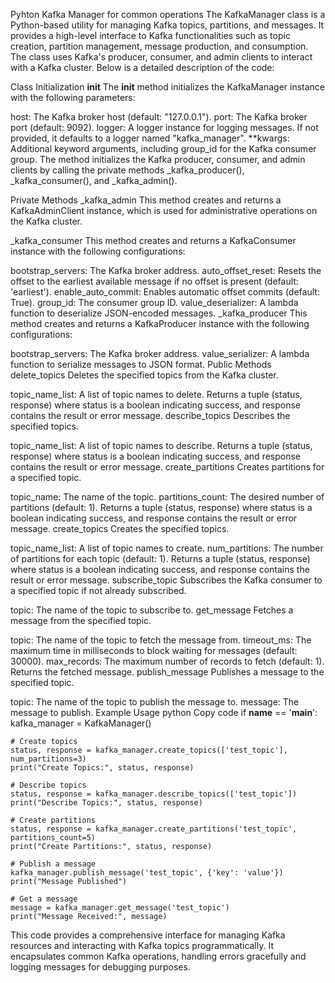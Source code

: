 Pyhton Kafka Manager for common operations
The KafkaManager class is a Python-based utility for managing Kafka topics, partitions, and messages. It provides a high-level interface to Kafka functionalities such as topic creation, partition management, message production, and consumption. The class uses Kafka's producer, consumer, and admin clients to interact with a Kafka cluster. Below is a detailed description of the code:

Class Initialization
__init__
The __init__ method initializes the KafkaManager instance with the following parameters:

host: The Kafka broker host (default: "127.0.0.1").
port: The Kafka broker port (default: 9092).
logger: A logger instance for logging messages. If not provided, it defaults to a logger named "kafka_manager".
**kwargs: Additional keyword arguments, including group_id for the Kafka consumer group.
The method initializes the Kafka producer, consumer, and admin clients by calling the private methods _kafka_producer(), _kafka_consumer(), and _kafka_admin().

Private Methods
_kafka_admin
This method creates and returns a KafkaAdminClient instance, which is used for administrative operations on the Kafka cluster.

_kafka_consumer
This method creates and returns a KafkaConsumer instance with the following configurations:

bootstrap_servers: The Kafka broker address.
auto_offset_reset: Resets the offset to the earliest available message if no offset is present (default: 'earliest').
enable_auto_commit: Enables automatic offset commits (default: True).
group_id: The consumer group ID.
value_deserializer: A lambda function to deserialize JSON-encoded messages.
_kafka_producer
This method creates and returns a KafkaProducer instance with the following configurations:

bootstrap_servers: The Kafka broker address.
value_serializer: A lambda function to serialize messages to JSON format.
Public Methods
delete_topics
Deletes the specified topics from the Kafka cluster.

topic_name_list: A list of topic names to delete.
Returns a tuple (status, response) where status is a boolean indicating success, and response contains the result or error message.
describe_topics
Describes the specified topics.

topic_name_list: A list of topic names to describe.
Returns a tuple (status, response) where status is a boolean indicating success, and response contains the result or error message.
create_partitions
Creates partitions for a specified topic.

topic_name: The name of the topic.
partitions_count: The desired number of partitions (default: 1).
Returns a tuple (status, response) where status is a boolean indicating success, and response contains the result or error message.
create_topics
Creates the specified topics.

topic_name_list: A list of topic names to create.
num_partitions: The number of partitions for each topic (default: 1).
Returns a tuple (status, response) where status is a boolean indicating success, and response contains the result or error message.
subscribe_topic
Subscribes the Kafka consumer to a specified topic if not already subscribed.

topic: The name of the topic to subscribe to.
get_message
Fetches a message from the specified topic.

topic: The name of the topic to fetch the message from.
timeout_ms: The maximum time in milliseconds to block waiting for messages (default: 30000).
max_records: The maximum number of records to fetch (default: 1).
Returns the fetched message.
publish_message
Publishes a message to the specified topic.

topic: The name of the topic to publish the message to.
message: The message to publish.
Example Usage
python
Copy code
if __name__ == '__main__':
    kafka_manager = KafkaManager()

    # Create topics
    status, response = kafka_manager.create_topics(['test_topic'], num_partitions=3)
    print("Create Topics:", status, response)

    # Describe topics
    status, response = kafka_manager.describe_topics(['test_topic'])
    print("Describe Topics:", status, response)

    # Create partitions
    status, response = kafka_manager.create_partitions('test_topic', partitions_count=5)
    print("Create Partitions:", status, response)

    # Publish a message
    kafka_manager.publish_message('test_topic', {'key': 'value'})
    print("Message Published")

    # Get a message
    message = kafka_manager.get_message('test_topic')
    print("Message Received:", message)
This code provides a comprehensive interface for managing Kafka resources and interacting with Kafka topics programmatically. It encapsulates common Kafka operations, handling errors gracefully and logging messages for debugging purposes.
